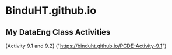 # BinduHT.github.io
## My DataEng Class Activities
[Activity 9.1 and 9.2] ("https://binduht.github.io/PCDE-Activity-9.1")